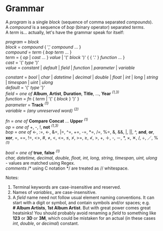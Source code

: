 ﻿# Grammar

A _program_ is a single _block_ (sequence of comma separated _compounds_).  
A _compound_ is a sequence of _bop_ (binary operator) separated _terms_.  
A _term_ is... actually, let's have the grammar speak for itself:

_program_ = _block_  
_block_ = _compound_ \{ ',' _compound_ ... \}  
_compound_ = _term_ \{ _bop_ _term_ ... \}  
_term_ = \{ _op_ | _cast_ ... \} _value_ | '(' _block_ ')' \{ \{ '.' \} _function_ ... \}  
_cast_ = '(' _type_ ')'  
_value_ = _constant_ | _default_ | _field_ | _function_ | _parameter_ | _variable_  

_constant_ = _bool_ | _char_ | _datetime_ | _decimal_ | _double_ | _float_ | _int_ | _long_ | _string_ | _timespan_ | _uint_ | _ulong_  
_default_ = '{' _type_ '}'  
_field_ = _one of_ **Album**, **Artist**, **Duration**, **Title**, ..., **Year** <sup>_(1,3)_</sup>  
_function_ = _fn_ \{ _term_ | '(' \{ _block_ \} ')' \}  
_parameter_ = **Track** <sup>_(1)_</sup>  
_variable_ = _(any unreserved word)_ <sup>_(2)_</sup>  

_fn_ = _one of_ **Compare** **Concat** ... **Upper** <sup>_(1)_</sup>  
_op_ = _one of_ +, -, !, **not** <sup>_(1,3)_</sup>  
_bop_ = _one of_ <-, :=, ←, &=, |=, \^=, +=, -=, \*=, /=, %=, &, &&, |, ||, ^, **and**, **or**, **xor**, =, ==, !=, <>, #, ≠, <, \<=, ≤, ≯, >=, ≥, ≮, >, +, ＋, -, －, *, ×, ✕, /, ÷, ／, % <sup>_(1)_</sup>  

_bool_ = _one of_ **true**, **false** <sup>_(1)_</sup>  
_char, datetime, decimal, double, float, int, long, string, timespan, uint, ulong_ - values are matched using Regex.  
_comments_ /* using C notation */ are treated as // whitespace.  

Notes:  
1. Terminal keywords are case-insensitive and reserved.  
2. Names of _variables__ are case-insensitive.  
3. A _field_ name need not follow usual element naming conventions. It can start with a digit or symbol, and contain symbols and/or spaces; e.g. **\#&nbsp;Album&nbsp;Artists**, **1st&nbsp;Album&nbsp;Artist**. But with great power comes great heatsinks! You should probably avoid renaming a _field_ to something like **123** or **3D** or **3M**, which could be mistaken for an actual (in these cases _int_, _double_, or _decimal_) constant.  
